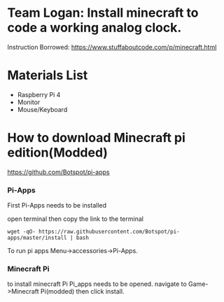 # Team Logan: Install minecraft to code a working analog clock.

Instruction Borrowed:
https://www.stuffaboutcode.com/p/minecraft.html

# Materials List
- Raspberry Pi 4 
- Monitor 
- Mouse/Keyboard

# How to download Minecraft pi edition(Modded)
https://github.com/Botspot/pi-apps

### Pi-Apps
First Pi-Apps needs to be installed
 
open terminal then copy the link to the terminal

`wget -qO- https://raw.githubusercontent.com/Botspot/pi-apps/master/install | bash`

To run pi apps Menu->accessories->Pi-Apps.

### Minecraft Pi
to install minecraft Pi Pi_apps needs to be opened. navigate to Game->Minecraft Pi(modded) then click install. 
